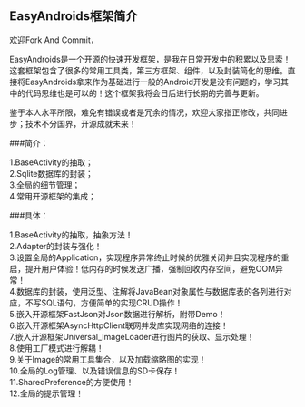 EasyAndroids框架简介
----------------------------------- 

欢迎Fork And Commit，

EasyAndroids是一个开源的快速开发框架，是我在日常开发中的积累以及思索！这套框架包含了很多的常用工具类，第三方框架、组件，以及封装简化的思维。直接将EasyAndroids拿来作为基础进行一般的Android开发是没有问题的，学习其中的代码思维也是可以的！这个框架我将会日后进行长期的完善与更新。

鉴于本人水平所限，难免有错误或者是冗余的情况，欢迎大家指正修改，共同进步；技术不分国界，开源成就未来！

###简介：

1.BaseActivity的抽取；   
2.Sqlite数据库的封装；   
3.全局的细节管理；   
4.常用开源框架的集成；

###具体：

1.BaseActivity的抽取，抽象方法！   
2.Adapter的封装与强化！   
3.设置全局的Application，实现程序异常终止时候的优雅关闭并且实现程序的重启，提升用户体验！低内存的时候发送广播，强制回收内存空间，避免OOM异常！   
4.数据库的封装，使用泛型、注解将JavaBean对象属性与数据库表的各列进行对应，不写SQL语句，方便简单的实现CRUD操作！   
5.嵌入开源框架FastJson对Json数据进行解析，附带Demo！   
6.嵌入开源框架AsyncHttpClient联网并发库实现网络的连接！   
7.嵌入开源框架Universal_ImageLoader进行图片的获取、显示处理！   
8.使用工厂模式进行解耦！   
9.关于Image的常用工具集合，以及加载缩略图的实现！   
10.全局的Log管理、以及错误信息的SD卡保存！   
11.SharedPreference的方便使用！   
12.全局的提示管理！
